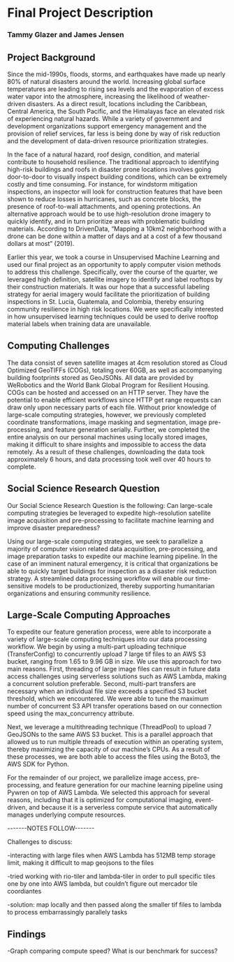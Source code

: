 # Final Project Description

### Tammy Glazer and James Jensen

## Project Background

Since the mid-1990s, floods, storms, and earthquakes have made up nearly 80% of natural disasters around the world. Increasing global surface temperatures are leading to rising sea levels and the evaporation of excess water vapor into the atmosphere, increasing the likelihood of weather-driven disasters. As a direct result, locations including the Caribbean, Central America, the South Pacific, and the Himalayas face an elevated risk of experiencing natural hazards. While a variety of government and development organizations support emergency management and the provision of relief services, far less is being done by way of risk reduction and the development of data-driven resource prioritization strategies.  
  
In the face of a natural hazard, roof design, condition, and material contribute to household resilience. The traditional approach to identifying high-risk buildings and roofs in disaster prone locations involves going door-to-door to visually inspect building conditions, which can be extremely costly and time consuming. For instance, for windstorm mitigation inspections, an inspector will look for construction features that have been shown to reduce losses in hurricanes, such as concrete blocks, the presence of roof-to-wall attachments, and opening protections. An alternative approach would be to use high-resolution drone imagery to quickly identify, and in turn prioritize areas with problematic building materials. According to DrivenData, “Mapping a 10km2 neighborhood with a drone can be done within a matter of days and at a cost of a few thousand dollars at most” (2019).  
  
Earlier this year, we took a course in Unsupervised Machine Learning and used our final project as an opportunity to apply computer vision methods to address this challenge. Specifically, over the course of the quarter, we leveraged high definition, satellite imagery to identify and label rooftops by their construction materials. It was our hope that a successful labeling strategy for aerial imagery would facilitate the prioritization of building inspections in St. Lucia, Guatemala, and Colombia, thereby ensuring community resilience in high risk locations. We were specifically interested in how unsupervised learning techniques could be used to derive rooftop material labels when training data are unavailable.  

## Computing Challenges

The data consist of seven satellite images at 4cm resolution stored as Cloud Optimized GeoTIFFs (COGs), totaling over 60GB, as well as accompanying building footprints stored as GeoJSONs. All data are provided by WeRobotics and the World Bank Global Program for Resilient Housing. COGs can be hosted and accessed on an HTTP server. They have the potential to enable efficient workflows since HTTP get range requests can draw only upon necessary parts of each file. Without prior knowledge of large-scale computing strategies, however, we previously completed coordinate transformations, image masking and segmentation, image pre-processing, and feature generation serially. Further, we completed the entire analysis on our personal machines using locally stored images, making it difficult to share insights and impossible to access the data remotely. As a result of these challenges, downloading the data took approximately 6 hours, and data processing took well over 40 hours to complete.  

## Social Science Research Question

Our Social Science Research Question is the following: Can large-scale computing strategies be leveraged to expedite high-resolution satellite image acquisition and pre-processing to facilitate machine learning and improve disaster preparedness?  
  
Using our large-scale computing strategies, we seek to parallelize a majority of computer vision related data acquisition, pre-processing, and image preparation tasks to expedite our machine learning pipeline. In the case of an imminent natural emergency, it is critical that organizations be able to quickly target buildings for inspection as a disaster risk reduction strategy. A streamlined data processing workflow will enable our time-sensitive models to be productionized, thereby supporting humanitarian organizations and ensuring community resilience.  

## Large-Scale Computing Approaches

To expedite our feature generation process, were able to incorporate a variety of large-scale computing techniques into our data processing workflow. We begin by using a multi-part uploading technique (TransferConfig) to concurrently upload 7 large tif files to an AWS S3 bucket, ranging from 1.65 to 9.96 GB in size. We use this approach for two main reasons. First, threading of large image files can result in future data access challenges using serverless solutions such as AWS Lambda, making a concurrent solution preferable. Second, multi-part transfers are necessary when an individual file size exceeds a specified S3 bucket threshold, which we encountered. We were able to tune the maximum number of concurrent S3 API transfer operations based on our connection speed using the max_concurrency attribute.  

Next, we leverage a multithreading technique (ThreadPool) to upload 7 GeoJSONs to the same AWS S3 bucket. This is a parallel approach that allowed us to run multiple threads of execution within an operating system, thereby maximizing the capacity of our machine’s CPUs. As a result of these processes, we are both able to access the files using the Boto3, the AWS SDK for Python.  

For the remainder of our project, we parallelize image access, pre-processing, and feature generation for our machine learning pipeline using Pywren on top of AWS Lambda. We selected this approach for several reasons, including that it is optimized for computational imaging, event-driven, and because it is a serverless compute service that automatically manages underlying compute resources.    


-------NOTES FOLLOW-------


Challenges to discuss:  

-interacting with large files when AWS Lambda has 512MB temp storage limit, making it difficult to map geojsons to the files  

-tried working with rio-tiler and lambda-tiler in order to pull specific tiles one by one into AWS lambda, but couldn’t figure out mercador tile coordiantes  

-solution: map locally and then passed along the smaller tif files to lambda to process embarrassingly parallely tasks

## Findings

-Graph comparing compute speed? What is our benchmark for success?

